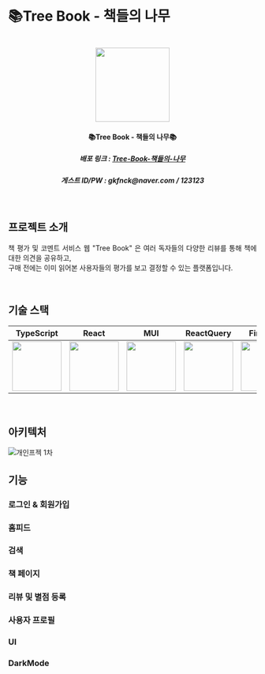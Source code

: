 # 📚Tree Book - 책들의 나무

<p align="center" fontWeight="bold">
  <br>
  <img src="https://github.com/DayTeaJun/Tree-Book/assets/108723143/ab196b91-e841-44d2-9833-85742d1c97bd" width="150">
  <br>
</p>
<h4 align="center">📚Tree Book - 책들의 나무📚</h4>
<h5 align="center">배포 링크 : <a href="https://tree-book.vercel.app">Tree-Book-책들의-나무</a></h5>
<h5 align="center">게스트 ID/PW : gkfnck@naver.com / 123123</h5>

<br>

## 프로젝트 소개

<p align="justify">
 책 평가 및 코멘트 서비스 웹 "Tree Book" 은 여러 독자들의 다양한 리뷰를 통해 책에 대한 의견을 공유하고,<br>
  구매 전에는 이미 읽어본 사용자들의 평가를 보고 결정할 수 있는 플랫폼입니다.
</p>

<br>

## 기술 스택

| TypeScript | React |  MUI   |  ReactQuery   | Firebase |
| :--------: | :--------: | :------: | :-----: |:-----: |
| <img src="https://github.com/DayTeaJun/Tree-Book/assets/108723143/700d2f5b-1d7a-46e5-b9a1-45be06aaaa21" width="100"> | <img src="https://github.com/DayTeaJun/Tree-Book/assets/108723143/d0e812c5-bc5a-4738-983a-63d3cda83e70" width="100"> | <img src="https://github.com/DayTeaJun/Tree-Book/assets/108723143/26fdfde4-44be-446e-ad95-6c96215e02b4" width="100"> | <img src="https://github.com/DayTeaJun/Tree-Book/assets/108723143/0f05751e-bf00-4ef5-98de-ba07a793f658" width="100"> | <img src="https://github.com/DayTeaJun/Tree-Book/assets/108723143/90a3980d-d02d-4ea8-b32f-f9434655377d" width="100"> |

<br>

## 아키텍처
![개인프젝 1차](https://github.com/DayTeaJun/Tree-Book/assets/108723143/e9ba7ff6-9c2e-4761-bfb8-aa2f085044f4)

## 기능

### 로그인 & 회원가입

### 홈피드

### 검색

### 책 페이지

### 리뷰 및 별점 등록

### 사용자 프로필

### UI

### DarkMode

